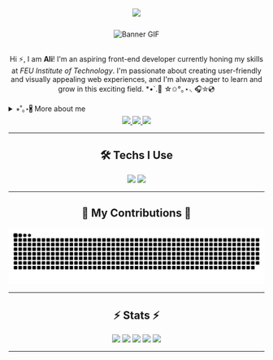 <h1 align="center">
  <img src="https://readme-typing-svg.herokuapp.com/?font=Righteous&size=35&center=true&vCenter=true&width=500&height=70&duration=4000&lines=Hi+There!+👋;+I'm+Allyza+Goyon!" />
</h1>

<div align="center">
  <img src="https://github.com/alingetz/alingetz/blob/main/ali_banner.gif?raw=true" alt="Banner GIF" />
</div>

<br/>

<p align="center">
  Hi ⚡, I am <strong>Ali</strong>! I'm an aspiring front-end developer currently honing my skills at <i>FEU Institute of Technology</i>. I'm passionate about creating user-friendly and visually appealing web experiences, and I'm always eager to learn and grow in this exciting field. *•`.🫧 ☆✩°｡⋆⸜ 🎧✮💿
</p>

<details>
  <summary>⭒˚｡⋆🖁 More about me</summary>

- 🔭 I'm currently studying **BSIT - Web and Mobile Development**  
- 🌱 I love anything <i>design</i>  
- 🤝 I’m looking for other people to **collab** with  
- 📫 Reach me at **allyza.goyon@gmail.com**

</details>

<div align="center">
  <a href="mailto:allyza.goyon@gmail.com">
    <img src="https://img.shields.io/badge/Gmail-333333?style=for-the-badge&logo=gmail&logoColor=red" />
  </a>
  <a href="https://www.linkedin.com/in/allyza-marielle-goyon-430a1b263/" target="_blank">
    <img src="https://img.shields.io/badge/LinkedIn-0077B5?style=for-the-badge&logo=linkedin&logoColor=white" />
  </a>
  <a href="https://alingetz.github.io/LANDINGPAGE-AWD-FEUTECH/" target="_blank">
    <img src="https://img.shields.io/badge/Portfolio-FF5722?style=for-the-badge&logo=todoist&logoColor=white" />
  </a>
</div>

---

<h2 align="center">🛠️ Techs I Use</h2>

<div align="center">
  <img src="https://skillicons.dev/icons?i=react,bootstrap,mui,html,css,vscode,github,figma,tailwind,git,r" />
  <img src="https://skillicons.dev/icons?i=nodejs,python,javascript,typescript,express,firebase,mongodb,c,java,nextjs,mysql,flask" />
</div>

---

<div align="center">
  <h2>🐍 My Contributions 🐍</h2>
  <img alt="snake eating my contributions" src="https://raw.githubusercontent.com/salesp07/salesp07/output/github-contribution-grid-snake.svg" />
</div>

---

<h2 align="center">⚡ Stats ⚡</h2>

<div align="center">
  <img src="https://raw.githubusercontent.com/alingetz/STATS/master/profile-summary-card-output/jolly/0-profile-details.svg" />
  <img src="https://raw.githubusercontent.com/alingetz/STATS/master/profile-summary-card-output/jolly/1-repos-per-language.svg" />
  <img src="https://raw.githubusercontent.com/alingetz/STATS/master/profile-summary-card-output/jolly/2-most-commit-language.svg" />
  <img src="https://raw.githubusercontent.com/alingetz/STATS/master/profile-summary-card-output/jolly/3-stats.svg" />
  <img src="https://raw.githubusercontent.com/alingetz/STATS/master/profile-summary-card-output/jolly/4-productive-time.svg" />
</div>

---

